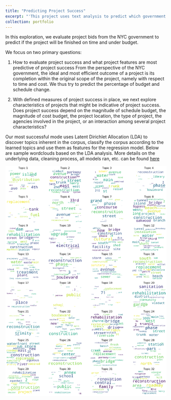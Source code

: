 ```yaml
---
title: "Predicting Project Success"
excerpt: "'This project uses text analysis to predict which government bids will be finished on time and under budget"
collection: portfolio
---
```


In this exploration, we evaluate project bids from the NYC government to predict if the project will be finished on time and under budget.

We focus on two primary questions:
1. How to evaluate project success and what project features are most predictive of project success
From the perspective of the NYC government, the ideal and most efficient outcome of a project is its completion within the original scope of the project, namely with respect to time and cost. We thus try to predict the percentage of budget and schedule change.

2. With defined measures of project success in place, we next explore characteristics of projects that might be indicative of project success. Does project success depend on the magnitude of schedule budget, the magnitude of cost budget, the project location, the type of project, the agencies involved in the project, or an interaction among several project characteristics? 

Our most successful mode uses Latent Dirichlet Allocation (LDA) to discover topics inherent in the corpus, classify the corpus according to the learned topics and use them as features for the regression model.  Below are sample wordclouds based on the LDA analysis. More details on the underlying data, cleaning process, all models ran, etc. can be found  [here](https://github.com/awickett/GovtProjects/blob/master/FinalProjectDraft_BaseModel_v3.ipynb)


![Word Clouds](WordCloud.png)
